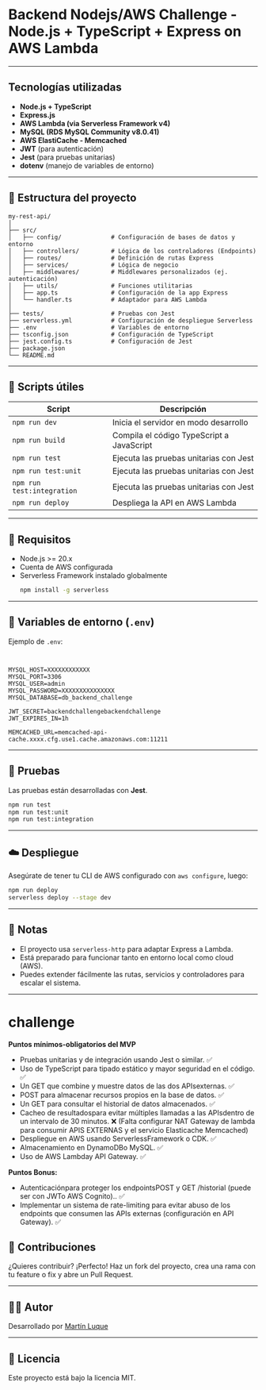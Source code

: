 # Backend Nodejs/AWS Challenge - Node.js + TypeScript + Express on AWS Lambda

---

##  Tecnologías utilizadas

- **Node.js + TypeScript**
- **Express.js**
- **AWS Lambda (via Serverless Framework v4)**
- **MySQL (RDS MySQL Community v8.0.41)**
- **AWS ElastiCache - Memcached**
- **JWT** (para autenticación)
- **Jest** (para pruebas unitarias)
- **dotenv** (manejo de variables de entorno)

---

## 📁 Estructura del proyecto

```
my-rest-api/
│
├── src/
│   ├── config/              # Configuración de bases de datos y entorno
│   ├── controllers/         # Lógica de los controladores (Endpoints)
│   ├── routes/              # Definición de rutas Express
│   ├── services/            # Lógica de negocio
│   ├── middlewares/         # Middlewares personalizados (ej. autenticación)
│   ├── utils/               # Funciones utilitarias
│   ├── app.ts               # Configuración de la app Express
│   └── handler.ts           # Adaptador para AWS Lambda
│
├── tests/                   # Pruebas con Jest
├── serverless.yml           # Configuración de despliegue Serverless
├── .env                     # Variables de entorno
├── tsconfig.json            # Configuración de TypeScript
├── jest.config.ts           # Configuración de Jest
├── package.json
└── README.md
```

---

## 🧪 Scripts útiles

| Script           | Descripción                                 |
|------------------|---------------------------------------------|
| `npm run dev`    | Inicia el servidor en modo desarrollo       |
| `npm run build`  | Compila el código TypeScript a JavaScript  |
| `npm run test`   | Ejecuta las pruebas unitarias con Jest      |
| `npm run test:unit`   | Ejecuta las pruebas unitarias con Jest      |
| `npm run test:integration`   | Ejecuta las pruebas unitarias con Jest      |
| `npm run deploy` | Despliega la API en AWS Lambda              |

---

## 🧰 Requisitos

- Node.js >= 20.x
- Cuenta de AWS configurada
- Serverless Framework instalado globalmente  
  ```bash
  npm install -g serverless
  ```

---

## 🔐 Variables de entorno (`.env`)

Ejemplo de `.env`:

```env


MYSQL_HOST=XXXXXXXXXXXX
MYSQL_PORT=3306
MYSQL_USER=admin
MYSQL_PASSWORD=XXXXXXXXXXXXXXX
MYSQL_DATABASE=db_backend_challenge

JWT_SECRET=backendchallengebackendchallenge
JWT_EXPIRES_IN=1h

MEMCACHED_URL=memcached-api-cache.xxxx.cfg.use1.cache.amazonaws.com:11211

```

---

## 🧪 Pruebas

Las pruebas están desarrolladas con **Jest**.

```bash
npm run test
npm run test:unit
npm run test:integration
```

---

## ☁️ Despliegue

Asegúrate de tener tu CLI de AWS configurado con `aws configure`, luego:

```bash
npm run deploy
serverless deploy --stage dev
```

---

## 📌 Notas

- El proyecto usa `serverless-http` para adaptar Express a Lambda.
- Está preparado para funcionar tanto en entorno local como cloud (AWS).
- Puedes extender fácilmente las rutas, servicios y controladores para escalar el sistema.

---

# challenge

**Puntos mínimos-obligatorios del MVP**
- Pruebas unitarias y de integración usando Jest o similar. ✅
- Uso de TypeScript para tipado estático y mayor seguridad en el código. ✅
- Un GET que combine y muestre datos de las dos APIsexternas. ✅
- POST para almacenar recursos propios en la base de datos. ✅
- Un GET para consultar el historial de datos almacenados. ✅
- Cacheo de resultadospara evitar múltiples llamadas a las APIsdentro de un intervalo de 30 minutos. ❌
  (Falta configurar NAT Gateway de lambda para consumir APIS EXTERNAS y el servicio Elasticache Memcached)
- Despliegue en AWS usando ServerlessFramework o CDK. ✅
- Almacenamiento en DynamoDBo MySQL. ✅
- Uso de AWS Lambday API Gateway. ✅

**Puntos Bonus:**
- Autenticaciónpara proteger los endpointsPOST y GET /historial (puede ser con JWTo AWS Cognito).. ✅
- Implementar un sistema de rate-limiting para evitar abuso de los endpoints que consumen las APIs externas (configuración en API Gateway). ✅


## 🤝 Contribuciones

¿Quieres contribuir? ¡Perfecto! Haz un fork del proyecto, crea una rama con tu feature o fix y abre un Pull Request.

---

## 🧑‍💻 Autor

Desarrollado por [Martín Luque](https://github.com/martin-luquet)

---

## 📝 Licencia

Este proyecto está bajo la licencia MIT.